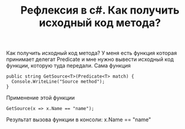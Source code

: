 ﻿---
title: "Рефлексия в c#. Как получить исходный код метода?"
se.owner.user_id: 324196
se.owner.display_name: "Cooller Floyd"
se.owner.link: "https://ru.stackoverflow.com/users/324196/cooller-floyd"
se.link: "https://ru.stackoverflow.com/questions/1004704/%d0%a0%d0%b5%d1%84%d0%bb%d0%b5%d0%ba%d1%81%d0%b8%d1%8f-%d0%b2-c-%d0%9a%d0%b0%d0%ba-%d0%bf%d0%be%d0%bb%d1%83%d1%87%d0%b8%d1%82%d1%8c-%d0%b8%d1%81%d1%85%d0%be%d0%b4%d0%bd%d1%8b%d0%b9-%d0%ba%d0%be%d0%b4-%d0%bc%d0%b5%d1%82%d0%be%d0%b4%d0%b0"
se.question_id: 1004704
se.post_type: question
se.score: 4
---
<p>Как получить исходный код метода? У меня есть функция которая принимает делегат Predicate и мне нужно вывести исходный код функции, которую туда передали.
Сама функция</p>

<pre><code>public string GetSource&lt;T&gt;(Predicate&lt;T&gt; match) {
  Console.WriteLine("Source method");
}
</code></pre>

<p>Применение этой функции</p>

<pre><code>GetSource(x =&gt; x.Name == "name");
</code></pre>

<p>Результат вызова функции в консоли: x.Name == "name"</p>
